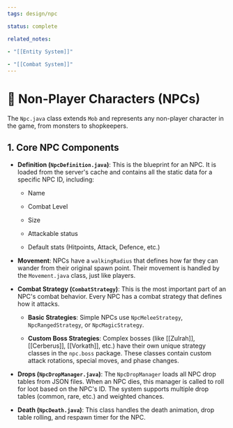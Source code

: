 ```yaml
---
tags: design/npc

status: complete

related_notes:

- "[[Entity System]]"
    
- "[[Combat System]]"
---
```


# 👺 Non-Player Characters (NPCs)

The `Npc.java` class extends `Mob` and represents any non-player character in the game, from monsters to shopkeepers.

## 1. Core NPC Components

- **Definition (`NpcDefinition.java`)**: This is the blueprint for an NPC. It is loaded from the server's cache and contains all the static data for a specific NPC ID, including:
    
    - Name
        
    - Combat Level
        
    - Size
        
    - Attackable status
        
    - Default stats (Hitpoints, Attack, Defence, etc.)
        
- **Movement**: NPCs have a `walkingRadius` that defines how far they can wander from their original spawn point. Their movement is handled by the `Movement.java` class, just like players.
    
- **Combat Strategy (`CombatStrategy`)**: This is the most important part of an NPC's combat behavior. Every NPC has a combat strategy that defines how it attacks.
    
    - **Basic Strategies**: Simple NPCs use `NpcMeleeStrategy`, `NpcRangedStrategy`, or `NpcMagicStrategy`.
        
    - **Custom Boss Strategies**: Complex bosses (like [[Zulrah]], [[Cerberus]], [[Vorkath]], etc.) have their own unique strategy classes in the `npc.boss` package. These classes contain custom attack rotations, special moves, and phase changes.
        
- **Drops (`NpcDropManager.java`)**: The `NpcDropManager` loads all NPC drop tables from JSON files. When an NPC dies, this manager is called to roll for loot based on the NPC's ID. The system supports multiple drop tables (common, rare, etc.) and weighted chances.
    
- **Death (`NpcDeath.java`)**: This class handles the death animation, drop table rolling, and respawn timer for the NPC.